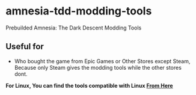 # amnesia-tdd-modding-tools
Prebuilded Amnesia: The Dark Descent Modding Tools

## Useful for
- Who bought the game from Epic Games or Other Stores except Steam, Because only Steam gives the modding tools while the other stores dont.


**For Linux, You can find the tools compatible with Linux [From Here](https://github.com/WH0LEWHALE/amnesia-tdd-modding-tools/releases/tag/toolsforlinux)**
